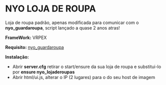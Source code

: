 # NYO LOJA DE ROUPA
Loja de roupa padrão, apenas modificada para comunicar com o **nyo_guardaroupa**, script lançado a quase 2 anos atras!

**FrameWork:** VRPEX

**Requisito:**
[nyo_guardaroupa](https://github.com/nyoakaway/nyo_guardaroupas)


**Instalação:** 
* Abrir **server.cfg** retirar o start/ensure da sua loja de roupa e substitui-lo por **ensure nyo_lojaderoupas**
* Abrir html/ui.js, alterar o IP (2 lugares) para o do seu host de imagem
